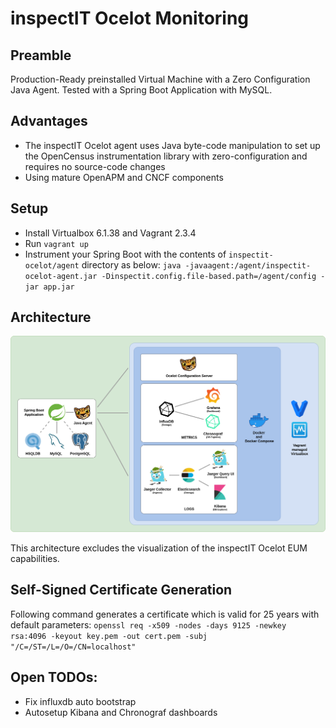 # inspectIT Ocelot Monitoring

## Preamble

Production-Ready preinstalled Virtual Machine with a Zero Configuration Java Agent.
Tested with a Spring Boot Application with MySQL.

## Advantages

* The inspectIT Ocelot agent uses Java byte-code manipulation to set up the OpenCensus instrumentation library with zero-configuration and requires no source-code changes
* Using mature OpenAPM and CNCF components

## Setup

* Install Virtualbox 6.1.38 and Vagrant 2.3.4
* Run `vagrant up`
* Instrument your Spring Boot with the contents of `inspectit-ocelot/agent` directory as below:
`java -javaagent:/agent/inspectit-ocelot-agent.jar -Dinspectit.config.file-based.path=/agent/config -jar app.jar`

## Architecture

![Architecture](misc/Architecture.png?raw=true "Architecture")

This architecture excludes the visualization of the inspectIT Ocelot EUM capabilities.

## Self-Signed Certificate Generation

Following command generates a certificate which is valid for 25 years with default parameters:
`openssl req -x509 -nodes -days 9125 -newkey rsa:4096 -keyout key.pem -out cert.pem -subj "/C=/ST=/L=/O=/CN=localhost"`

## Open TODOs:

* Fix influxdb auto bootstrap
* Autosetup Kibana and Chronograf dashboards
